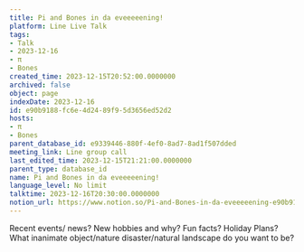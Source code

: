 ```yaml
---
title: Pi and Bones in da eveeeeening!
platform: Line Live Talk
tags:
- Talk
- 2023-12-16
- π
- Bones
created_time: 2023-12-15T20:52:00.0000000
archived: false
object: page
indexDate: 2023-12-16
id: e90b9188-fc6e-4d24-89f9-5d3656ed52d2
hosts:
- π
- Bones
parent_database_id: e9339446-880f-4ef0-8ad7-8ad1f507dded
meeting_link: Line group call
last_edited_time: 2023-12-15T21:21:00.0000000
parent_type: database_id
name: Pi and Bones in da eveeeeening!
language_level: No limit
talktime: 2023-12-16T20:30:00.0000000
notion_url: https://www.notion.so/Pi-and-Bones-in-da-eveeeeening-e90b9188fc6e4d2489f95d3656ed52d2
---
```



Recent events/ news?
New hobbies and why?
Fun facts? 
Holiday Plans?
What inanimate object/nature disaster/natural landscape do you want to be?























